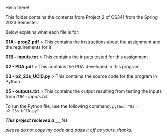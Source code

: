 Hello there!

This folder contains the contents from Project 2 of CS341 from the Spring 2023 Semester.

Below explains what each file is for:

**01A - prog2.pdf** > This contains the instructions about the assignment and the requirements for it

**01B - inputs.txt** > This contains the inputs tested for this assignment

**02 - PDA.pdf** > This contains the PDA developed in this program

**03 - p2_23s_UCID.py** > This contains the source code for the program in Python

**05 - outputs.txt** > This contains the output resulting from testing the inputs from *01B - inputs.txt*

To run the Python file, use the following command: `python "03 - p2_23s_UCID.py"`

***This project recieved a ___%!***



*please do not copy my code and pass it off as yours, thanks.*